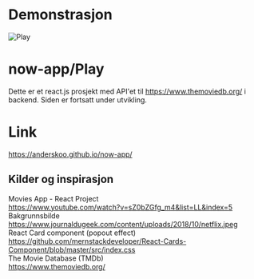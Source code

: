 # Demonstrasjon<br>
 ![Play](demo.gif)

# now-app/Play
Dette er et react.js prosjekt med API'et til https://www.themoviedb.org/ i backend. Siden er fortsatt under utvikling. 

# Link
https://anderskoo.github.io/now-app/<br>

## Kilder og inspirasjon<br>
Movies App - React Project<br>
https://www.youtube.com/watch?v=sZ0bZGfg_m4&list=LL&index=5<br>
Bakgrunnsbilde<br>
https://www.journaldugeek.com/content/uploads/2018/10/netflix.jpeg<br>
React Card component (popout effect)<br>
https://github.com/mernstackdeveloper/React-Cards-Component/blob/master/src/index.css<br>
The Movie Database (TMDb)<br>
https://www.themoviedb.org/<br>

<br>
<br>
<br>
<br>
<br>
<br>
